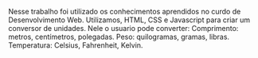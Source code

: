 Nesse trabalho foi utilizado os conhecimentos aprendidos no curdo de Desenvolvimento Web. Utilizamos, HTML, CSS e Javascript para criar um conversor de unidades. Nele o usuario pode converter:
 Comprimento: metros, centímetros, polegadas.
 Peso: quilogramas, gramas, libras.
 Temperatura: Celsius, Fahrenheit, Kelvin.
